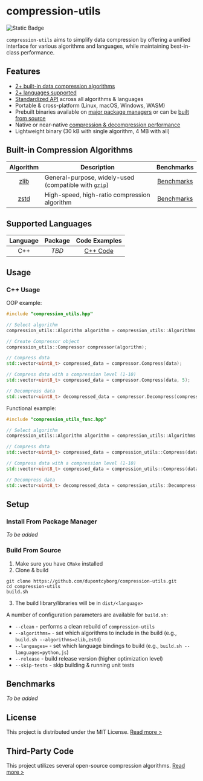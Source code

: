 # compression-utils

![Static Badge](https://img.shields.io/badge/Status-Under_Construction-red?style=flat)

`compression-utils` aims to simplify data compression by offering a unified interface for various algorithms and languages, while maintaining best-in-class performance. 

## Features

- [2+ built-in data compression algorithms](#built-in-compression-algorithms)
- [2+ languages supported](#supported-languages)
- [Standardized API](#usage) across all algorithms & languages
- Portable & cross-platform (Linux, macOS, Windows, WASM)
- Prebuilt binaries available on [major package managers](#supported-languages) or can be [built from source](#build-from-source)
- Native or near-native [compression & decompression performance](#Benchmarks)
- Lightweight binary (30 kB with single algorithm, 4 MB with all)

## Built-in Compression Algorithms

| Algorithm | Description | Benchmarks |
|:---:|---|:---:|
| [zlib](https://github.com/madler/zlib) | General-purpose, widely-used (compatible with `gzip`) | [Benchmarks](#benchmarks) |
| [zstd](https://github.com/facebook/zstd) | High-speed, high-ratio compression algorithm | [Benchmarks](#benchmarks) |

## Supported Languages

| Language | Package | Code Examples |
|:---:|:---:|:---:|
| C++ | _TBD_ | [C++ Code](#c-usage) |

## Usage

### C++ Usage

OOP example:

```cpp
#include "compression_utils.hpp"

// Select algorithm
compression_utils::Algorithm algorithm = compression_utils::Algorithms::ZSTD;

// Create Compressor object
compression_utils::Compressor compressor(algorithm);

// Compress data
std::vector<uint8_t> compressed_data = compressor.Compress(data);

// Compress data with a compression level (1-10)
std::vector<uint8_t> compressed_data = compressor.Compress(data, 5);

// Decompress data
std::vector<uint8_t> decompressed_data = compressor.Decompress(compressed_data);
```

Functional example:

```cpp
#include "compression_utils_func.hpp"

// Select algorithm
compression_utils::Algorithm algorithm = compression_utils::Algorithms::ZSTD;

// Compress data
std::vector<uint8_t> compressed_data = compression_utils::Compress(data, algorithm);

// Compress data with a compression level (1-10)
std::vector<uint8_t> compressed_data = compression_utils::Compress(data, algorithm, 5);

// Decompress data
std::vector<uint8_t> decompressed_data = compression_utils::Decompress(compressed_data, algorithm);
```

## Setup

### Install From Package Manager

_To be added_

### Build From Source

1. Make sure you have `CMake` installed
2. Clone & build

```
git clone https://github.com/dupontcyborg/compression-utils.git
cd compression-utils
build.sh
```

3. The build library/libraries will be in `dist/<language>`

A number of configuration parameters are available for `build.sh`:

- `--clean` - performs a clean rebuild of `compression-utils`
- `--algorithms=` - set which algorithms to include in the build (e.g., `build.sh --algorithms=zlib,zstd`)
- `--languages=` - set which language bindings to build (e.g., `build.sh --languages=python,js`)
- `--release` - build release version (higher optimization level)
- `--skip-tests` - skip building & running unit tests

## Benchmarks

_To be added_

## License

This project is distributed under the MIT License. [Read more >](LICENSE)

## Third-Party Code

This project utilizes several open-source compression algorithms. [Read more >](ACKNOWLEDGMENTS.md)